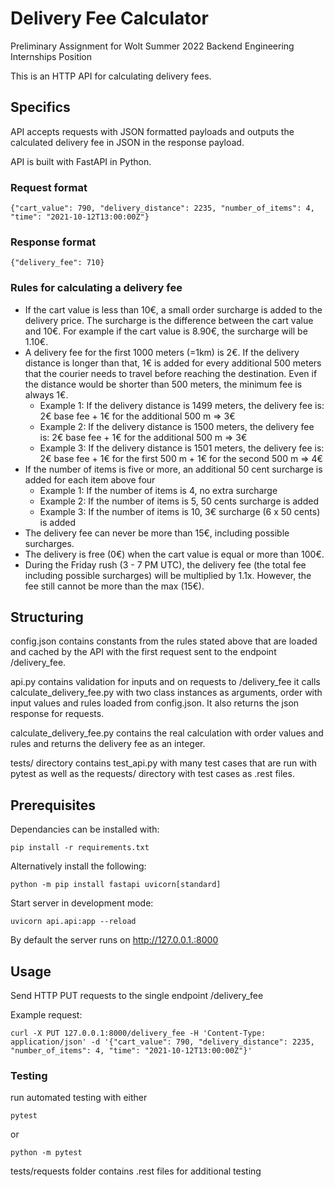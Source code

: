 # Delivery Fee Calculator
Preliminary Assignment for Wolt Summer 2022 Backend Engineering Internships Position

This is an HTTP API for calculating delivery fees.

## Specifics
API accepts requests with JSON formatted payloads and outputs the calculated delivery fee in JSON in the response payload.

API is built with FastAPI in Python.
### Request format
```
{"cart_value": 790, "delivery_distance": 2235, "number_of_items": 4, "time": "2021-10-12T13:00:00Z"}
```
### Response format
```
{"delivery_fee": 710}
```
### Rules for calculating a delivery fee
- If the cart value is less than 10€, a small order surcharge is added to the delivery price. The surcharge is the difference between the cart value and 10€. For example if the cart value is 8.90€, the surcharge will be 1.10€.
- A delivery fee for the first 1000 meters (=1km) is 2€. If the delivery distance is longer than that, 1€ is added for every additional 500 meters that the courier needs to travel before reaching the destination. Even if the distance would be shorter than 500 meters, the minimum fee is always 1€.
  - Example 1: If the delivery distance is 1499 meters, the delivery fee is: 2€ base fee + 1€ for the additional 500 m => 3€
  - Example 2: If the delivery distance is 1500 meters, the delivery fee is: 2€ base fee + 1€ for the additional 500 m => 3€
  - Example 3: If the delivery distance is 1501 meters, the delivery fee is: 2€ base fee + 1€ for the first 500 m + 1€ for the second 500 m => 4€
- If the number of items is five or more, an additional 50 cent surcharge is added for each item above four
  - Example 1: If the number of items is 4, no extra surcharge
  - Example 2: If the number of items is 5, 50 cents surcharge is added
  - Example 3: If the number of items is 10, 3€ surcharge (6 x 50 cents) is added
- The delivery fee can never be more than 15€, including possible surcharges.
- The delivery is free (0€) when the cart value is equal or more than 100€.
- During the Friday rush (3 - 7 PM UTC), the delivery fee (the total fee including possible surcharges) will be multiplied by 1.1x. However, the fee still cannot be more than the max (15€).
## Structuring
config.json contains constants from the rules stated above that are loaded and cached by the API with the first request sent to the endpoint /delivery_fee.

api.py contains validation for inputs and on requests to /delivery_fee it calls calculate_delivery_fee.py with two class instances as arguments, order with input values and rules loaded from config.json. It also returns the json response for requests.

calculate_delivery_fee.py contains the real calculation with order values and rules and returns the delivery fee as an integer.

tests/ directory contains test_api.py with many test cases that are run with pytest as well as the requests/ directory with test cases as .rest files.

## Prerequisites
Dependancies can be installed with:

```pip install -r requirements.txt```

Alternatively install the following:

```python -m pip install fastapi uvicorn[standard]```

Start server in development mode:

```uvicorn api.api:app --reload```

By default the server runs on http://127.0.0.1.:8000

## Usage
Send HTTP PUT requests to the single endpoint /delivery_fee

Example request:

```curl -X PUT 127.0.0.1:8000/delivery_fee -H 'Content-Type: application/json' -d '{"cart_value": 790, "delivery_distance": 2235, "number_of_items": 4, "time": "2021-10-12T13:00:00Z"}'```

### Testing
run automated testing with either

```pytest```

or

```python -m pytest```

tests/requests folder contains .rest files for additional testing
